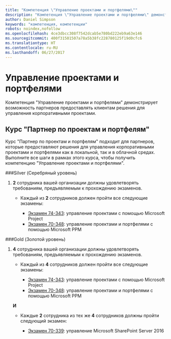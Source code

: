 ```yaml
---
title: "Компетенция \"Управление проектами и портфелями\""
description: "Компетенция \"Управление проектами и портфелями\" демонстрирует возможность партнеров предоставлять клиентам решения для управления корпоративными проектами."
author: Daniel Simpson
keywords: "компетенция, компетенции"
robots: noindex,nofollow
ms.openlocfilehash: 4ce3dbcc308f7542dcab5e780bd222eb9a63e146
ms.sourcegitcommit: 400f31501507a78a5b38fc228780125f19d0cfc6
ms.translationtype: HT
ms.contentlocale: ru-RU
ms.lasthandoff: 06/27/2017
---
```

# <a name="project-and-portfolio-management"></a>Управление проектами и портфелями 
Компетенция "Управление проектами и портфелями" демонстрирует возможность партнеров предоставлять клиентам решения для управления корпоративными проектами.

## <a name="project-and-portfolio-partner-option"></a>Курс "Партнер по проектам и портфелям"
Курс "Партнер по проектам и портфелям" подходит для партнеров, которые предоставляют решения для управления корпоративными проектами и портфелями как в локальной, так и в облачной средах. Выполните все шаги в рамках этого курса, чтобы получить компетенцию "Управление проектами и портфелями".

###<a name="silver"></a>Silver (Серебряный уровень)
1. **2** сотрудника вашей организации должны удовлетворять требованиям, предъявляемым к прохождению экзаменов.

    - Каждый из **2** сотрудников должен пройти все следующие экзамены:

        * [Экзамен 74-343](https://www.microsoft.com/en-us/learning/exam-74-343.aspx): управление проектами с помощью Microsoft Project
        * [Экзамен 70-348](https://www.microsoft.com/en-us/learning/exam-70-348.aspx): управление проектами и портфелями с помощью Microsoft PPM

###<a name="gold"></a>Gold (Золотой уровень)
1. **4** сотрудника вашей организации должны удовлетворять требованиям, предъявляемым к прохождению экзаменов.

    - Каждый из **4** сотрудников должен пройти все следующие экзамены:

        * [Экзамен 74-343](https://www.microsoft.com/en-us/learning/exam-74-343.aspx): управление проектами с помощью Microsoft Project
        * [Экзамен 70-348](https://www.microsoft.com/en-us/learning/exam-70-348.aspx): управление проектами и портфелями с помощью Microsoft PPM

    **И** 

    - Каждые **2** сотрудника из тех же **4** сотрудников должны пройти следующий экзамен:

        *  [Экзамен 70-339](https://www.microsoft.com/en-us/learning/exam-70-339.aspx): управление Microsoft SharePoint Server 2016
